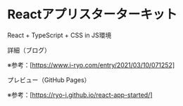 # Reactアプリスターターキット

React + TypeScript + CSS in JS環境

詳細（ブログ）

※参考：[https://www.i-ryo.com/entry/2021/03/10/071252]

プレビュー（GitHub Pages）

※参考：[https://ryo-i.github.io/react-app-started/]